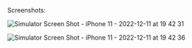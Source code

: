 Screenshots:

![Simulator Screen Shot - iPhone 11 - 2022-12-11 at 19 42 31](https://user-images.githubusercontent.com/88242373/209367535-b788b061-4c22-4a78-9c0a-eac87a512ec2.png)

![Simulator Screen Shot - iPhone 11 - 2022-12-11 at 19 42 36](https://user-images.githubusercontent.com/88242373/209367613-d24e69c6-da3c-4ed0-b785-918e8c6149bb.png)

